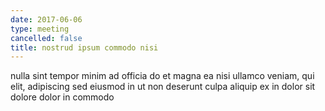 ```yaml
---
date: 2017-06-06
type: meeting
cancelled: false
title: nostrud ipsum commodo nisi
---
```

nulla sint tempor minim ad officia do et magna ea nisi ullamco veniam, qui elit, adipiscing sed eiusmod in ut non deserunt culpa aliquip ex in dolor sit dolore dolor in commodo